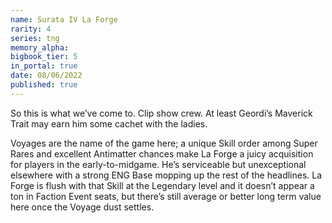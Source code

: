 ```yaml
---
name: Surata IV La Forge
rarity: 4
series: tng
memory_alpha:
bigbook_tier: 5
in_portal: true
date: 08/06/2022
published: true
---
```


So this is what we’ve come to. Clip show crew. At least Geordi’s Maverick Trait may earn him some cachet with the ladies.

Voyages are the name of the game here; a unique Skill order among Super Rares and excellent Antimatter chances make La Forge a juicy acquisition for players in the early-to-midgame. He’s serviceable but unexceptional elsewhere with a strong ENG Base mopping up the rest of the headlines. La Forge is flush with that Skill at the Legendary level and it doesn’t appear a ton in Faction Event seats, but there’s still average or better long term value here once the Voyage dust settles.
